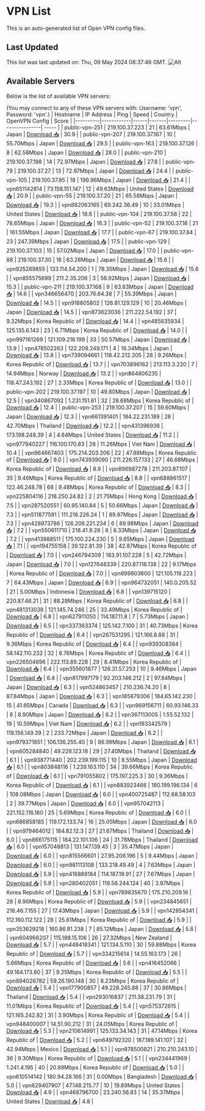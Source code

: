 # VPN List

This is an auto-generated list of Open VPN config files.

## Last Updated

This list was last updated on: Thu, 09 May 2024 08:37:46 GMT.
![Alt](https://repobeats.axiom.co/api/embed/186b98318ef1479477931607c1ad7d823f12451f.svg "Repobeats analytics image")

## Available Servers

Below is the list of available VPN servers:

(You may connect to any of these VPN servers with: Username: 'vpn', Password: 'vpn'.)
| Hostname | IP Address | Ping | Speed | Country | OpenVPN Config | Score |
|----------|------------|------|-------|---------|----------------| ----- |
| public-vpn-251 | 219.100.37.223 | 21 | 63.61Mbps | Japan | [Download 📥](./configs/server_0_JP.ovpn) | 30.9 |
| public-vpn-207 | 219.100.37.167 | 10 | 55.70Mbps | Japan | [Download 📥](./configs/server_1_JP.ovpn) | 29.5 |
| public-vpn-163 | 219.100.37.126 | 8 | 62.58Mbps | Japan | [Download 📥](./configs/server_2_JP.ovpn) | 28.0 |
| public-vpn-210 | 219.100.37.198 | 14 | 72.97Mbps | Japan | [Download 📥](./configs/server_3_JP.ovpn) | 27.8 |
| public-vpn-79 | 219.100.37.27 | 13 | 72.97Mbps | Japan | [Download 📥](./configs/server_4_JP.ovpn) | 24.4 |
| public-vpn-105 | 219.100.37.85 | 18 | 199.96Mbps | Japan | [Download 📥](./configs/server_5_JP.ovpn) | 21.4 |
| vpn651142814 | 73.158.151.147 | 12 | 49.63Mbps | United States | [Download 📥](./configs/server_6_US.ovpn) | 20.9 |
| public-vpn-55 | 219.100.37.20 | 21 | 65.58Mbps | Japan | [Download 📥](./configs/server_7_JP.ovpn) | 19.3 |
| vpn882063165 | 69.242.36.49 | 10 | 33.01Mbps | United States | [Download 📥](./configs/server_8_US.ovpn) | 18.6 |
| public-vpn-104 | 219.100.37.58 | 22 | 78.65Mbps | Japan | [Download 📥](./configs/server_9_JP.ovpn) | 18.3 |
| public-vpn-52 | 219.100.37.16 | 21 | 161.55Mbps | Japan | [Download 📥](./configs/server_10_JP.ovpn) | 17.7 |
| public-vpn-67 | 219.100.37.84 | 23 | 247.39Mbps | Japan | [Download 📥](./configs/server_11_JP.ovpn) | 17.5 |
| public-vpn-129 | 219.100.37.103 | 15 | 57.02Mbps | Japan | [Download 📥](./configs/server_12_JP.ovpn) | 17.0 |
| public-vpn-88 | 219.100.37.30 | 18 | 63.28Mbps | Japan | [Download 📥](./configs/server_13_JP.ovpn) | 15.6 |
| vpn925289855 | 133.114.54.200 | 1 | 78.35Mbps | Japan | [Download 📥](./configs/server_14_JP.ovpn) | 15.6 |
| vpn855575699 | 211.2.35.206 | 3 | 56.92Mbps | Japan | [Download 📥](./configs/server_15_JP.ovpn) | 15.3 |
| public-vpn-211 | 219.100.37.168 | 9 | 63.63Mbps | Japan | [Download 📥](./configs/server_16_JP.ovpn) | 14.6 |
| vpn346656470 | 203.76.64.38 | 7 | 55.39Mbps | Japan | [Download 📥](./configs/server_17_JP.ovpn) | 14.5 |
| vpn918805802 | 126.81.129.129 | 10 | 20.46Mbps | Japan | [Download 📥](./configs/server_18_JP.ovpn) | 14.5 |
| vpn873623036 | 211.222.54.192 | 37 | 9.32Mbps | Korea Republic of | [Download 📥](./configs/server_19_KR.ovpn) | 14.4 |
| vpn485635934 | 125.135.6.143 | 23 | 6.71Mbps | Korea Republic of | [Download 📥](./configs/server_20_KR.ovpn) | 14.0 |
| vpn997161269 | 121.109.216.199 | 33 | 50.57Mbps | Japan | [Download 📥](./configs/server_21_JP.ovpn) | 13.9 |
| vpn478502263 | 122.208.249.171 | 4 | 16.34Mbps | Japan | [Download 📥](./configs/server_22_JP.ovpn) | 13.8 |
| vpn739094661 | 118.42.212.205 | 28 | 9.26Mbps | Korea Republic of | [Download 📥](./configs/server_23_KR.ovpn) | 13.7 |
| vpn703896162 | 213.113.3.220 | 7 | 14.94Mbps | Norway | [Download 📥](./configs/server_24_NO.ovpn) | 13.2 |
| vpn864806235 | 118.47.243.192 | 27 | 2.33Mbps | Korea Republic of | [Download 📥](./configs/server_25_KR.ovpn) | 13.0 |
| public-vpn-202 | 219.100.37.197 | 10 | 49.80Mbps | Japan | [Download 📥](./configs/server_26_JP.ovpn) | 12.5 |
| vpn340867092 | 1.231.151.61 | 32 | 28.68Mbps | Korea Republic of | [Download 📥](./configs/server_27_KR.ovpn) | 12.4 |
| public-vpn-253 | 219.100.37.207 | 15 | 59.60Mbps | Japan | [Download 📥](./configs/server_28_JP.ovpn) | 12.3 |
| vpn661391401 | 184.22.231.189 | 28 | 42.70Mbps | Thailand | [Download 📥](./configs/server_29_TH.ovpn) | 12.2 |
| vpn431396938 | 173.198.248.39 | 4 | 4.64Mbps | United States | [Download 📥](./configs/server_30_US.ovpn) | 11.2 |
| vpn977940227 | 116.100.170.83 | 28 | 11.26Mbps | Viet Nam | [Download 📥](./configs/server_31_VN.ovpn) | 10.4 |
| vpn964667403 | 175.214.203.206 | 22 | 47.88Mbps | Korea Republic of | [Download 📥](./configs/server_32_KR.ovpn) | 9.0 |
| vpn743939090 | 211.226.157.133 | 27 | 46.68Mbps | Korea Republic of | [Download 📥](./configs/server_33_KR.ovpn) | 8.9 |
| vpn896987278 | 211.203.87.107 | 35 | 9.46Mbps | Korea Republic of | [Download 📥](./configs/server_34_KR.ovpn) | 8.8 |
| vpn688861517 | 122.46.248.78 | 68 | 9.48Mbps | Korea Republic of | [Download 📥](./configs/server_35_KR.ovpn) | 8.3 |
| vpn225804116 | 218.250.24.82 | 2 | 21.75Mbps | Hong Kong | [Download 📥](./configs/server_36_HK.ovpn) | 7.5 |
| vpn287520551 | 60.95.140.84 | 5 | 50.66Mbps | Japan | [Download 📥](./configs/server_37_JP.ovpn) | 7.3 |
| vpn511877591 | 111.216.226.24 | 1 | 89.97Mbps | Japan | [Download 📥](./configs/server_38_JP.ovpn) | 7.3 |
| vpn428973786 | 126.206.221.234 | 6 | 89.98Mbps | Japan | [Download 📥](./configs/server_39_JP.ovpn) | 7.2 |
| vpn550611710 | 218.41.9.28 | 8 | 8.33Mbps | Japan | [Download 📥](./configs/server_40_JP.ovpn) | 7.2 |
| vpn413988511 | 175.100.224.230 | 5 | 9.65Mbps | Japan | [Download 📥](./configs/server_41_JP.ovpn) | 7.1 |
| vpn194755158 | 39.122.81.39 | 38 | 42.87Mbps | Korea Republic of | [Download 📥](./configs/server_42_KR.ovpn) | 7.0 |
| vpn246794309 | 183.91.107.228 | 5 | 42.72Mbps | Japan | [Download 📥](./configs/server_43_JP.ovpn) | 7.0 |
| vpn127648339 | 220.87.116.138 | 22 | 9.17Mbps | Korea Republic of | [Download 📥](./configs/server_44_KR.ovpn) | 7.0 |
| vpn699803600 | 121.105.119.223 | 7 | 64.43Mbps | Japan | [Download 📥](./configs/server_45_JP.ovpn) | 6.9 |
| vpn964732051 | 140.0.205.52 | 21 | 5.00Mbps | Indonesia | [Download 📥](./configs/server_46_ID.ovpn) | 6.8 |
| vpn139715120 | 220.87.46.21 | 31 | 88.28Mbps | Korea Republic of | [Download 📥](./configs/server_47_KR.ovpn) | 6.8 |
| vpn481313038 | 121.145.74.246 | 25 | 33.49Mbps | Korea Republic of | [Download 📥](./configs/server_48_KR.ovpn) | 6.8 |
| vpn627911050 | 114.187.11.8 | 7 | 5.73Mbps | Japan | [Download 📥](./configs/server_49_JP.ovpn) | 6.5 |
| vpn337363374 | 125.142.7.100 | 31 | 40.73Mbps | Korea Republic of | [Download 📥](./configs/server_50_KR.ovpn) | 6.4 |
| vpn267531295 | 121.166.8.88 | 31 | 9.36Mbps | Korea Republic of | [Download 📥](./configs/server_51_KR.ovpn) | 6.4 |
| vpn939308384 | 58.142.110.232 | 32 | 8.76Mbps | Korea Republic of | [Download 📥](./configs/server_52_KR.ovpn) | 6.4 |
| vpn226504696 | 222.113.89.228 | 29 | 8.41Mbps | Korea Republic of | [Download 📥](./configs/server_53_KR.ovpn) | 6.4 |
| vpn355601877 | 126.31.57.253 | 10 | 9.46Mbps | Japan | [Download 📥](./configs/server_54_JP.ovpn) | 6.4 |
| vpn817997179 | 92.203.146.212 | 2 | 97.84Mbps | Japan | [Download 📥](./configs/server_55_JP.ovpn) | 6.3 |
| vpn524863457 | 210.236.74.20 | 8 | 87.84Mbps | Japan | [Download 📥](./configs/server_56_JP.ovpn) | 6.3 |
| vpn185879306 | 184.65.142.230 | 15 | 41.65Mbps | Canada | [Download 📥](./configs/server_57_CA.ovpn) | 6.3 |
| vpn969156711 | 60.93.146.33 | 8 | 8.90Mbps | Japan | [Download 📥](./configs/server_58_JP.ovpn) | 6.2 |
| vpn367113005 | 1.55.52.132 | 19 | 10.59Mbps | Viet Nam | [Download 📥](./configs/server_59_VN.ovpn) | 6.2 |
| vpn193342579 | 118.156.149.39 | 2 | 233.72Mbps | Japan | [Download 📥](./configs/server_60_JP.ovpn) | 6.2 |
| vpn979371851 | 106.136.255.40 | 9 | 86.99Mbps | Japan | [Download 📥](./configs/server_61_JP.ovpn) | 6.1 |
| vpn605284840 | 49.228.123.18 | 29 | 27.40Mbps | Thailand | [Download 📥](./configs/server_62_TH.ovpn) | 6.1 |
| vpn938771440 | 202.239.199.115 | 10 | 8.55Mbps | Japan | [Download 📥](./configs/server_63_JP.ovpn) | 6.1 |
| vpn803848116 | 1.239.163.110 | 34 | 39.66Mbps | Korea Republic of | [Download 📥](./configs/server_64_KR.ovpn) | 6.1 |
| vpn791055802 | 175.197.225.3 | 30 | 9.36Mbps | Korea Republic of | [Download 📥](./configs/server_65_KR.ovpn) | 6.1 |
| vpn883923466 | 180.199.196.134 | 6 | 108.08Mbps | Japan | [Download 📥](./configs/server_66_JP.ovpn) | 6.0 |
| vpn400725487 | 112.68.58.103 | 2 | 39.77Mbps | Japan | [Download 📥](./configs/server_67_JP.ovpn) | 6.0 |
| vpn957042113 | 221.152.116.160 | 25 | 5.69Mbps | Korea Republic of | [Download 📥](./configs/server_68_KR.ovpn) | 6.0 |
| vpn686858185 | 119.172.133.74 | 16 | 25.05Mbps | Japan | [Download 📥](./configs/server_69_JP.ovpn) | 6.0 |
| vpn979464012 | 184.82.12.3 | 27 | 21.67Mbps | Thailand | [Download 📥](./configs/server_70_TH.ovpn) | 6.0 |
| vpn866175115 | 184.22.101.106 | 24 | 31.78Mbps | Thailand | [Download 📥](./configs/server_71_TH.ovpn) | 6.0 |
| vpn157048813 | 131.147.139.45 | 3 | 35.47Mbps | Japan | [Download 📥](./configs/server_72_JP.ovpn) | 6.0 |
| vpn815566601 | 27.95.206.196 | 5 | 9.44Mbps | Japan | [Download 📥](./configs/server_73_JP.ovpn) | 6.0 |
| vpn981113108 | 133.218.49.49 | 4 | 7.63Mbps | Japan | [Download 📥](./configs/server_74_JP.ovpn) | 5.9 |
| vpn416889184 | 114.187.19.91 | 27 | 7.67Mbps | Japan | [Download 📥](./configs/server_75_JP.ovpn) | 5.9 |
| vpn280402051 | 119.56.244.124 | 40 | 3.97Mbps | Korea Republic of | [Download 📥](./configs/server_76_KR.ovpn) | 5.9 |
| vpn789835670 | 175.210.209.16 | 28 | 8.96Mbps | Korea Republic of | [Download 📥](./configs/server_77_KR.ovpn) | 5.9 |
| vpn234845651 | 218.46.7.155 | 27 | 17.43Mbps | Japan | [Download 📥](./configs/server_78_JP.ovpn) | 5.9 |
| vpn142854341 | 112.160.112.122 | 28 | 25.81Mbps | Korea Republic of | [Download 📥](./configs/server_79_KR.ovpn) | 5.9 |
| vpn353629218 | 160.86.81.238 | 7 | 85.12Mbps | Japan | [Download 📥](./configs/server_80_JP.ovpn) | 5.8 |
| vpn604966207 | 115.188.15.106 | 26 | 27.32Mbps | New Zealand | [Download 📥](./configs/server_81_NZ.ovpn) | 5.7 |
| vpn448418341 | 121.134.5.110 | 30 | 59.88Mbps | Korea Republic of | [Download 📥](./configs/server_82_KR.ovpn) | 5.7 |
| vpn334215614 | 14.55.163.173 | 26 | 5.66Mbps | Korea Republic of | [Download 📥](./configs/server_83_KR.ovpn) | 5.6 |
| vpn416452066 | 49.164.173.80 | 37 | 9.25Mbps | Korea Republic of | [Download 📥](./configs/server_84_KR.ovpn) | 5.5 |
| vpn894026782 | 59.26.190.148 | 30 | 8.23Mbps | Korea Republic of | [Download 📥](./configs/server_85_KR.ovpn) | 5.4 |
| vpn177900857 | 49.228.245.88 | 37 | 30.86Mbps | Thailand | [Download 📥](./configs/server_86_TH.ovpn) | 5.4 |
| vpn293016837 | 211.38.231.79 | 31 | 11.01Mbps | Korea Republic of | [Download 📥](./configs/server_87_KR.ovpn) | 5.4 |
| vpn575372615 | 121.165.242.82 | 31 | 3.90Mbps | Korea Republic of | [Download 📥](./configs/server_88_KR.ovpn) | 5.4 |
| vpn948400007 | 14.51.90.212 | 31 | 24.05Mbps | Korea Republic of | [Download 📥](./configs/server_89_KR.ovpn) | 5.3 |
| vpn210614991 | 125.133.34.143 | 31 | 47.14Mbps | Korea Republic of | [Download 📥](./configs/server_90_KR.ovpn) | 5.2 |
| vpn649792320 | 187.189.141.107 | 32 | 42.94Mbps | Mexico | [Download 📥](./configs/server_91_MX.ovpn) | 5.1 |
| vpn878500821 | 210.210.243.10 | 36 | 9.30Mbps | Korea Republic of | [Download 📥](./configs/server_92_KR.ovpn) | 5.1 |
| vpn234441969 | 1.241.4.195 | 40 | 20.88Mbps | Korea Republic of | [Download 📥](./configs/server_93_KR.ovpn) | 5.0 |
| vpn610514142 | 180.94.28.166 | 31 | 0.00Mbps | Bangladesh | [Download 📥](./configs/server_94_BD.ovpn) | 5.0 |
| vpn629407907 | 47.148.215.77 | 10 | 19.89Mbps | United States | [Download 📥](./configs/server_95_US.ovpn) | 4.9 |
| vpn468796700 | 23.240.56.83 | 14 | 35.37Mbps | United States | [Download 📥](./configs/server_96_US.ovpn) | 4.8 |
